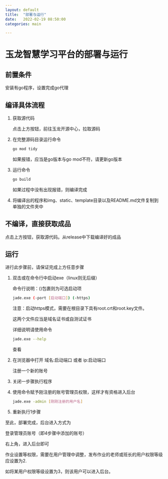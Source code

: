 ```yaml
---
layout: default
title:  "部署与运行"
date:   2022-02-19 08:50:00
categories: main

---
```


# 玉龙智慧学习平台的部署与运行

## 前置条件

安装有go程序，设置完成go代理

## 编译具体流程

1. 获取源代码

   点击上方按钮，前往玉龙开源中心，拉取源码

2. 在完整源码目录运行命令

   ```sh
   go mod tidy
   ```

   如果报错，应当是go版本与go mod不符，请更新go版本

3. 运行命令

   ```sh
   go build
   ```

   如果过程中没有出现报错，则编译完成

4. 将编译出的程序和img、static、template目录以及README.md文件复制到单独的文件夹中

## 不编译，直接获取成品

点击上方按钮，获取源代码。从release中下载编译好的成品

## 运行

进行此步骤前，请保证完成上方任意步骤

1. 双击或在命令行中启动exe（linux则无后缀）

   命令行说明：()包裹则为可选启动项

   ``` sh
   jade.exe (-port [启动端口]) (-https) 
   ```

   注意：启动https模式，需要在根目录下具有root.crt和root.key文件。

   这两个文件应当是域名证书或自测试证书

   详细说明请使用命令

   ```sh
   jade.exe --help
   ```

   查看

2. 在浏览器中打开 域名:启动端口 或者 ip:启动端口

   注册一个新的账号

3. 关闭一步骤执行程序

4. 使用命令赋予刚注册的账号管理员权限，这样才有资格进入后台

   ```sh
   jade.exe -admin [刚刚注册的用户名]
   ```

5. 重新执行1步骤

至此，部署完成，后台进入方式为

登录管理员账号（即4步骤中添加的账号）

右上角，进入后台即可

作业设置等权限，需要在用户管理中调整，发布作业的老师或班长的用户权限等级应设置为2.

如将某用户权限等级设置为3，则该用户可以进入后台。